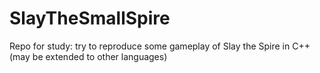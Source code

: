 # SlayTheSmallSpire
Repo for study: try to reproduce some gameplay of Slay the Spire in C++ (may be extended to other languages)
